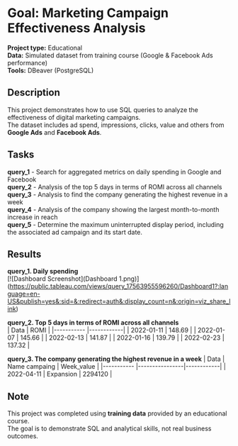 # Goal: Marketing Campaign Effectiveness Analysis
**Project type:** Educational  
**Data:** Simulated dataset from training course (Google & Facebook Ads performance)  
**Tools:** DBeaver (PostgreSQL)
## Description 
This project demonstrates how to use SQL queries to analyze the effectiveness of digital marketing campaigns.  
The dataset includes ad spend, impressions, clicks, value and others from **Google Ads** and **Facebook Ads**.
## Tasks
**query_1** - Search for aggregated metrics on daily spending in Google and Facebook  
**query_2** - Analysis of the top 5 days in terms of ROMI across all channels  
**query_3** - Analysis to find the company generating the highest revenue in a week  
**query_4** - Analysis of the company showing the largest month-to-month increase in reach  
**query_5** - Determine the maximum uninterrupted display period, including the associated ad campaign and its start date.

## Results
**query_1. Daily spending**  
[![Dashboard Screenshot](Dashboard 1.png)] (https://public.tableau.com/views/query_17563955596260/Dashboard1?:language=en-US&publish=yes&:sid=&:redirect=auth&:display_count=n&:origin=viz_share_link)

**query_2. Top 5 days in terms of ROMI across all channels**  
|    Data    |      ROMI  |
|----------- |------------|
| 2022-01-11 |  148.69    |
| 2022-01-07 |	145.66    |
| 2022-02-13 |	141.87    |
| 2022-01-16 |	139.79    |
| 2022-02-23 |	137.32    |

**query_3. The company generating the highest revenue in a week**
|    Data    | Name campaing  | Week_value |
|----------- |----------------|------------|
| 2022-04-11 | Expansion	    |  2294120   |


## Note 
This project was completed using **training data** provided by an educational course.  
The goal is to demonstrate SQL and analytical skills, not real business outcomes.
